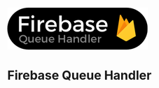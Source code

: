 ![Alt text](https://github.com/northmccormick/firebase-qh/blob/master/logo.png?raw=true "Logo")

# Firebase Queue Handler

